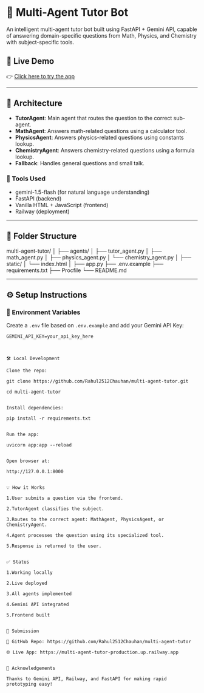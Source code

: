 # 🤖 Multi-Agent Tutor Bot

An intelligent multi-agent tutor bot built using FastAPI + Gemini API, capable of answering domain-specific questions from Math, Physics, and Chemistry with subject-specific tools.

## 🚀 Live Demo

👉 [Click here to try the app](https://multi-agent-tutor-production.up.railway.app)

---

## 🧩 Architecture

- **TutorAgent**: Main agent that routes the question to the correct sub-agent.
- **MathAgent**: Answers math-related questions using a calculator tool.
- **PhysicsAgent**: Answers physics-related questions using constants lookup.
- **ChemistryAgent**: Answers chemistry-related questions using a formula lookup.
- **Fallback**: Handles general questions and small talk.

### 🔧 Tools Used

- gemini-1.5-flash (for natural language understanding)
- FastAPI (backend)
- Vanilla HTML + JavaScript (frontend)
- Railway (deployment)

---

## 📁 Folder Structure

multi-agent-tutor/
│
├── agents/
│ ├── tutor_agent.py
│ ├── math_agent.py
│ ├── physics_agent.py
│ └── chemistry_agent.py
│
├── static/
│ └── index.html
│
├── app.py
├── .env.example
├── requirements.txt
├── Procfile
└── README.md


---

## ⚙️ Setup Instructions

### 🔑 Environment Variables

Create a `.env` file based on `.env.example` and add your Gemini API Key:

```env
GEMINI_API_KEY=your_api_key_here



🛠️ Local Development

Clone the repo:

git clone https://github.com/Rahul2512Chauhan/multi-agent-tutor.git

cd multi-agent-tutor


Install dependencies:

pip install -r requirements.txt


Run the app:

uvicorn app:app --reload


Open browser at:

http://127.0.0.1:8000


💡 How it Works

1.User submits a question via the frontend.

2.TutorAgent classifies the subject.

3.Routes to the correct agent: MathAgent, PhysicsAgent, or ChemistryAgent.

4.Agent processes the question using its specialized tool.

5.Response is returned to the user.


✅ Status

1.Working locally

2.Live deployed

3.All agents implemented

4.Gemini API integrated

5.Frontend built


📌 Submission

🔗 GitHub Repo: https://github.com/Rahul2512Chauhan/multi-agent-tutor

🌐 Live App: https://multi-agent-tutor-production.up.railway.app


🙌 Acknowledgements

Thanks to Gemini API, Railway, and FastAPI for making rapid prototyping easy!